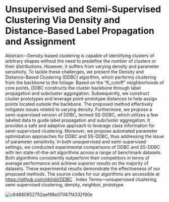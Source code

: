 # Unsupervised and Semi-Supervised Clustering Via Density and Distance-Based Label Propagation and Assignment
Abstract—Density-based clustering is capable of identifying clusters of arbitrary shapes without the need to predefine the number of clusters or their distributions. However, it suffers from varying density and parameter sensitivity. To tackle these challenges, we present the Density and Distance-Based Clustering (DDBC) algorithm, which performs clustering from the backbone to the foliage. Based on the “K_cutoff” neighborhoods of core points, DDBC constructs the cluster backbone through label propagation and subcluster aggregation. Subsequently, we construct cluster prototypes and leverage point-prototype distances to help assign points located outside the backbone. The proposed method effectively mitigates issues related to varying density. Furthermore, we propose a semi-supervised version of DDBC, termed SS-DDBC, which utilizes a few labeled data to guide label propagation and subcluster aggregation. It provides a safe and adaptive approach to leverage class information for semi-supervised clustering. Moreover, we propose automated parameter optimization approaches for DDBC and SS-DDBC, thus addressing the issue of parameter sensitivity. In both unsupervised and semi-supervised settings, we conducted experimental comparisons of DDBC and SS-DDBC with ten state-of-the-art algorithms across a range of benchmark datasets. Both algorithms consistently outperform their competitors in terms of average performance and achieve superior results on the majority of datasets. These experimental results demonstrate the effectiveness of our proposed methods. The source codes for our algorithms are accessible at https://github.com/nblnbl/DDBC .
Index Terms—unsupervised clustering, semi-supervised clustering, density, neighbor, prototype

![c64880652752aef98e07067f4332f90e](https://github.com/user-attachments/assets/26f18dee-0759-4c12-8a23-f3b731a5b273)
